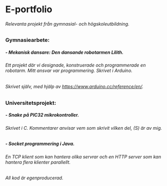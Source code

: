# E-portfolio

###### Relevanta projekt från gymnasial- och högskoleutbildning.

### Gymnasiearbete:

##### - Mekanisk dansare: Den dansande robotarmen Lilith. 
###### Ett projekt där vi designade, konstruerade och programmerade en robotarm. Mitt ansvar var programmering. Skrivet i Arduino.
###### Skrivet själv, med hjälp av https://www.arduino.cc/reference/en/.


### Universitetsprojekt:

##### - Snake på PIC32 mikrokontroller. 
###### Skrivet i C. Kommentarer anvisar vem som skrivit vilken del, (S) är av mig.

##### - Socket programmering i Java.
###### En TCP klient som kan hantera olika servrar och en HTTP server som kan hantera flera klienter parallellt.
###### All kod är egenproducerad. 
